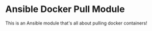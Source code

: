 Ansible Docker Pull Module
==========================

This is an Ansible module that's all about pulling docker containers!
